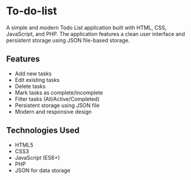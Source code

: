 # To-do-list
A simple and modern Todo List application built with HTML, CSS, JavaScript, and PHP. The application features a clean user 
interface and persistent storage using JSON file-based storage.
## Features

- Add new tasks
- Edit existing tasks
- Delete tasks
- Mark tasks as complete/incomplete
- Filter tasks (All/Active/Completed)
- Persistent storage using JSON file
- Modern and responsive design

## Technologies Used

- HTML5
- CSS3
- JavaScript (ES6+)
- PHP
- JSON for data storage
